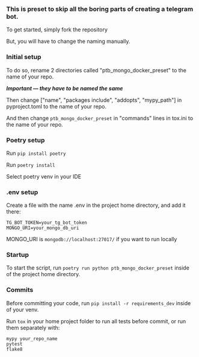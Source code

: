 ### This is preset to skip all the boring parts of creating a telegram bot.

To get started, simply fork the repository 

But, you will have to change the naming manually. 

### Initial setup
To do so, rename 2 directories called "ptb_mongo_docker_preset" to the name of your repo.

__*Important — they have to be named the same*__

Then change ["name", "packages include", "addopts", "mypy_path"] in pyproject.toml to the name of your repo.

And then change `ptb_mongo_docker_preset` in "commands" lines in tox.ini to the name of your repo.

### Poetry setup

Run `pip install poetry`

Run `poetry install`

Select poetry venv in your IDE

### .env setup
Create a file with the name .env in the project home directory, and add it there:

```
TG_BOT_TOKEN=your_tg_bot_token
MONGO_URI=your_mongo_db_uri
```
 
MONGO_URI is `mongodb://localhost:27017/` if you want to run locally

### Startup

To start the script, run `poetry run python ptb_mongo_docker_preset` inside of the project home directory.

### Commits

Before committing your code, run `pip install -r requirements_dev` inside of your venv. 

Run `tox` in your home project folder to run all tests before commit, or run them separately with:

`mypy your_repo_name` <br>
`pytest` <br>
`flake8`